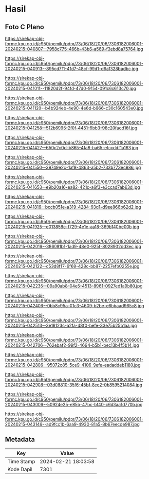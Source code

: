 # Hasil

## Foto C Plano

https://sirekap-obj-formc.kpu.go.id/c950/pemilu/pdpr/73/06/18/20/06/7306182006001-20240215-040807--7958c775-466b-43b6-a569-f3ebd8a75764.jpg

https://sirekap-obj-formc.kpu.go.id/c950/pemilu/pdpr/73/06/18/20/06/7306182006001-20240215-040913--895cd7f1-41d7-48cf-99d1-d6a1328badbc.jpg

https://sirekap-obj-formc.kpu.go.id/c950/pemilu/pdpr/73/06/18/20/06/7306182006001-20240215-041011--11820d2f-94fd-47d0-9154-091c6c613c70.jpg

https://sirekap-obj-formc.kpu.go.id/c950/pemilu/pdpr/73/06/18/20/06/7306182006001-20240215-041120--b4b924eb-4e90-4e6d-b666-c30c160543e0.jpg

https://sirekap-obj-formc.kpu.go.id/c950/pemilu/pdpr/73/06/18/20/06/7306182006001-20240215-041258--512b6995-2f0f-4451-9bb3-98c20facd16f.jpg

https://sirekap-obj-formc.kpu.go.id/c950/pemilu/pdpr/73/06/18/20/06/7306182006001-20240215-041427--650c2c0d-b865-4fa8-ba65-efccddf1a183.jpg

https://sirekap-obj-formc.kpu.go.id/c950/pemilu/pdpr/73/06/18/20/06/7306182006001-20240215-041550--39749e2c-1af8-4863-a5b2-733b773ec986.jpg

https://sirekap-obj-formc.kpu.go.id/c950/pemilu/pdpr/73/06/18/20/06/7306182006001-20240215-041653--e9b20a16-ea82-421c-a6f3-e3ccad7ab63d.jpg

https://sirekap-obj-formc.kpu.go.id/c950/pemilu/pdpr/73/06/18/20/06/7306182006001-20240215-041816--bccb051e-a319-4284-93d1-d9ee866b62d2.jpg

https://sirekap-obj-formc.kpu.go.id/c950/pemilu/pdpr/73/06/18/20/06/7306182006001-20240215-041925--e013858c-f729-4e1e-aa18-369b140be00b.jpg

https://sirekap-obj-formc.kpu.go.id/c950/pemilu/pdpr/73/06/18/20/06/7306182006001-20240215-042016--386081b1-1ad9-48e0-925f-8028902dd3ec.jpg

https://sirekap-obj-formc.kpu.go.id/c950/pemilu/pdpr/73/06/18/20/06/7306182006001-20240215-042122--c53d8f17-6f68-428c-bb87-2257efb0255e.jpg

https://sirekap-obj-formc.kpu.go.id/c950/pemilu/pdpr/73/06/18/20/06/7306182006001-20240215-042235--09a90ab8-04e5-4513-8961-0927ed1a9b80.jpg

https://sirekap-obj-formc.kpu.go.id/c950/pemilu/pdpr/73/06/18/20/06/7306182006001-20240215-042406--0bb8c95a-01c3-4609-b2be-e6bbaad965c8.jpg

https://sirekap-obj-formc.kpu.go.id/c950/pemilu/pdpr/73/06/18/20/06/7306182006001-20240215-042513--3e18123c-a2fa-48f0-befe-33e75b25b1aa.jpg

https://sirekap-obj-formc.kpu.go.id/c950/pemilu/pdpr/73/06/18/20/06/7306182006001-20240215-042706--762ebaf2-99f2-4694-b5b1-bec13b4f5b14.jpg

https://sirekap-obj-formc.kpu.go.id/c950/pemilu/pdpr/73/06/18/20/06/7306182006001-20240215-042806--95072c85-5ce9-4106-9efe-eadaddeb1180.jpg

https://sirekap-obj-formc.kpu.go.id/c950/pemilu/pdpr/73/06/18/20/06/7306182006001-20240215-042908--03d08810-35f6-45bf-8cc2-0b8595214084.jpg

https://sirekap-obj-formc.kpu.go.id/c950/pemilu/pdpr/73/06/18/20/06/7306182006001-20240215-043006--50924e25-e85b-47bc-bf40-c6d3aa1d770b.jpg

https://sirekap-obj-formc.kpu.go.id/c950/pemilu/pdpr/73/06/18/20/06/7306182006001-20240215-043146--ad9fcc1b-6aa9-4930-81a5-8b67eecde987.jpg


## Metadata

| Key        | Value               |
| ---------- | ------------------- |
| Time Stamp | 2024-02-21 18:03:58 |
| Kode Dapil | 7301                |



